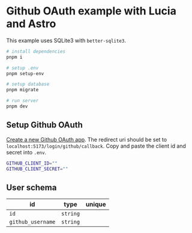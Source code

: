 # Github OAuth example with Lucia and Astro

This example uses SQLite3 with `better-sqlite3`.

```bash
# install dependencies
pnpm i

# setup .env
pnpm setup-env

# setup database
pnpm migrate

# run server
pnpm dev
```

## Setup Github OAuth

[Create a new Github OAuth app](https://docs.github.com/en/apps/oauth-apps/building-oauth-apps/creating-an-oauth-app). The redirect uri should be set to `localhost:5173/login/github/callback`. Copy and paste the client id and secret into `.env`.

```bash
GITHUB_CLIENT_ID=""
GITHUB_CLIENT_SECRET=""
```

## User schema

| id                | type     | unique |
| ----------------- | -------- | :----: |
| `id`              | `string` |        |
| `github_username` | `string` |        |

